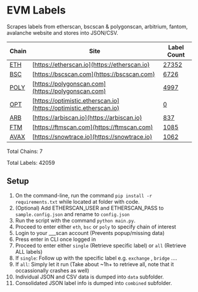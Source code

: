 # EVM Labels

Scrapes labels from etherscan, bscscan & polygonscan, arbitrium, fantom, avalanche website and stores into JSON/CSV.

| Chain | Site | Label Count |
|-------|------|-------------|
| [ETH](https://github.com/brianleect/etherscan-labels/tree/main/data/etherscan) | [https://etherscan.io](https://etherscan.io) | [27352](https://github.com/brianleect/etherscan-labels/tree/main/./data/etherscan/combined/combinedAllLabels.json) |
| [BSC](https://github.com/brianleect/etherscan-labels/tree/main/data/bscscan) | [https://bscscan.com](https://bscscan.com) | [6726](https://github.com/brianleect/etherscan-labels/tree/main/./data/bscscan/combined/combinedAllLabels.json) |
| [POLY](https://github.com/brianleect/etherscan-labels/tree/main/data/polygonscan) | [https://polygonscan.com](https://polygonscan.com) | [4997](https://github.com/brianleect/etherscan-labels/tree/main/./data/polygonscan/combined/combinedAllLabels.json) |
| [OPT](https://github.com/brianleect/etherscan-labels/tree/main/data/optimism) | [https://optimistic.etherscan.io](https://optimistic.etherscan.io) | [0](https://github.com/brianleect/etherscan-labels/tree/main/./data/optimism/combined/combinedAllLabels.json) |
| [ARB](https://github.com/brianleect/etherscan-labels/tree/main/data/arbiscan) | [https://arbiscan.io](https://arbiscan.io) | [837](https://github.com/brianleect/etherscan-labels/tree/main/./data/arbiscan/combined/combinedAllLabels.json) |
| [FTM](https://github.com/brianleect/etherscan-labels/tree/main/data/ftmscan) | [https://ftmscan.com](https://ftmscan.com) | [1085](https://github.com/brianleect/etherscan-labels/tree/main/./data/ftmscan/combined/combinedAllLabels.json) |
| [AVAX](https://github.com/brianleect/etherscan-labels/tree/main/data/avalanche) | [https://snowtrace.io](https://snowtrace.io) | [1062](https://github.com/brianleect/etherscan-labels/tree/main/./data/avalanche/combined/combinedAllLabels.json) |

Total Chains: 7

Total Labels: 42059

## Setup
1. On the command-line, run the command `pip install -r requirements.txt` while located at folder with code.
1. (Optional) Add ETHERSCAN_USER and ETHERSCAN_PASS to `sample.config.json` and rename to `config.json`
1. Run the script with the command `python main.py`.
1. Proceed to enter either `eth`, `bsc` or `poly` to specify chain of interest
1. Login to your ___scan account (Prevents popup/missing data)
1. Press enter in CLI once logged in
1. Proceed to enter either `single` (Retrieve specific label) or `all` (Retrieve ALL labels)
1. If `single`: Follow up with the specific label e.g. `exchange` , `bridge` ....
1. If `all`: Simply let it run (Take about ~1h+ to retrieve all, note that it occassionally crashes as well)
1. Individual JSON and CSV data is dumped into `data` subfolder. 
1. Consolidated JSON label info is dumped into `combined` subfolder.
